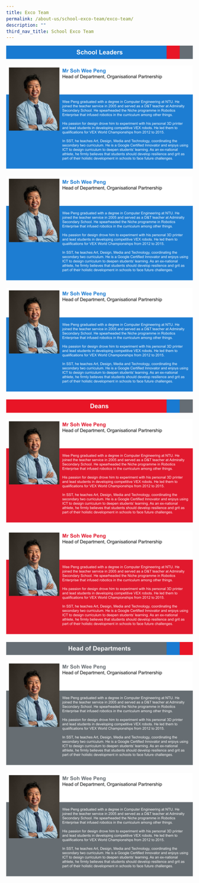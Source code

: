```yaml
---
title: Exco Team
permalink: /about-us/school-exco-team/exco-team/
description: ""
third_nav_title: School Exco Team
---
```

![](/images/Header%20-%20School%20Leaders.svg)

![](/images/SWP%20Profile.svg)

![](/images/SWP%20Profile.svg)

![](/images/SWP%20Profile.svg)

![](/images/Header%20-%20Deans.svg)

![](/images/SWP%20Profile%20(2).svg)

![](/images/SWP%20Profile%20(2).svg)


![](/images/Header%20-%20HODs.svg)

![](/images/SWP%20Profile%20(1).svg)

![](/images/SWP%20Profile%20(1).svg)